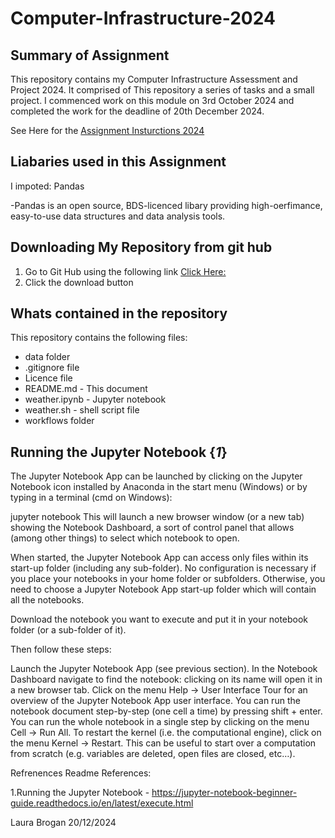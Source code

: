 # Computer-Infrastructure-2024

## Summary of Assignment
This repository contains my Computer Infrastructure Assessment and Project 2024. It comprised of This repository a series of tasks and a small project.  I commenced work on this module on 3rd October 2024 and completed the work for the deadline of 20th December 2024.

See Here for the [Assignment Insturctions 2024](https://github.com/ianmcloughlin/2425_computer_infrastructure?tab=readme-ov-file#)

## Liabaries used in this Assignment
I impoted: Pandas

-Pandas is an open source, BDS-licenced libary providing high-oerfimance, easy-to-use data structures and data analysis tools.


## Downloading My Repository from git hub
1. Go to Git Hub using the following link [Click Here:](https://github.com/LauraBrogan/computer-infrastructure-2024)
2. Click the download button
## Whats contained in the repository
This repository contains the following files:

+ data folder
+ .gitignore file
+ Licence file
+ README.md - This document
+ weather.ipynb - Jupyter notebook
+ weather.sh - shell script file
+ workflows folder

## Running the Jupyter Notebook {*1*}
The Jupyter Notebook App can be launched by clicking on the Jupyter Notebook icon installed by Anaconda in the start menu (Windows) or by typing in a terminal (cmd on Windows):

jupyter notebook This will launch a new browser window (or a new tab) showing the Notebook Dashboard, a sort of control panel that allows (among other things) to select which notebook to open.

When started, the Jupyter Notebook App can access only files within its start-up folder (including any sub-folder). No configuration is necessary if you place your notebooks in your home folder or subfolders. Otherwise, you need to choose a Jupyter Notebook App start-up folder which will contain all the notebooks.

Download the notebook you want to execute and put it in your notebook folder (or a sub-folder of it).

Then follow these steps:

Launch the Jupyter Notebook App (see previous section). In the Notebook Dashboard navigate to find the notebook: clicking on its name will open it in a new browser tab. Click on the menu Help -> User Interface Tour for an overview of the Jupyter Notebook App user interface. You can run the notebook document step-by-step (one cell a time) by pressing shift + enter. You can run the whole notebook in a single step by clicking on the menu Cell -> Run All. To restart the kernel (i.e. the computational engine), click on the menu Kernel -> Restart. This can be useful to start over a computation from scratch (e.g. variables are deleted, open files are closed, etc…).


Refrenences Readme References:

1.Running the Jupyter Notebook -  https://jupyter-notebook-beginner-guide.readthedocs.io/en/latest/execute.html

Laura Brogan 20/12/2024


